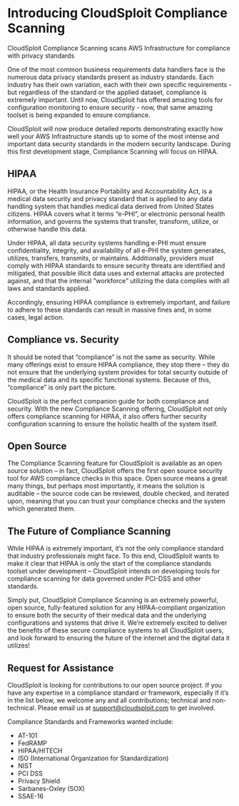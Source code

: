 # Introducing CloudSploit Compliance Scanning
CloudSploit Compliance Scanning scans AWS Infrastructure for compliance with privacy standards

One of the most common business requirements data handlers face is the numerous data privacy standards present as industry standards. Each industry has their own variation, each with their own specific requirements - but regardless of the standard or the applied dataset, compliance is extremely important. Until now, CloudSploit has offered amazing tools for configuration monitoring to ensure security - now, that same amazing toolset is being expanded to ensure compliance.

CloudSploit will now produce detailed reports demonstrating exactly how well your AWS Infrastructure stands up to some of the most intense and important data security standards in the modern security landscape. During this first development stage, Compliance Scanning will focus on HIPAA.
## HIPAA
HIPAA, or the Health Insurance Portability and Accountability Act, is a medical data security and privacy standard that is applied to any data handling system that handles medical data derived from United States citizens. HIPAA covers what it terms “e-PHI”, or electronic personal health information, and governs the systems that transfer, transform, utilize, or otherwise handle this data.

Under HIPAA, all data security systems handling e-PHI must ensure confidentiality, integrity, and availability of all e-PHI the system generates, utilizes, transfers, transmits, or maintains. Additionally, providers must comply with HIPAA standards to ensure security threats are identified and mitigated, that possible illicit data uses and external attacks are protected against, and that the internal “workforce” utilizing the data complies with all laws and standards applied.

Accordingly, ensuring HIPAA compliance is extremely important, and failure to adhere to these standards can result in massive fines and, in some cases, legal action.
## Compliance vs. Security
It should be noted that “compliance” is not the same as security. While many offerings exist to ensure HIPAA compliance, they stop there – they do not ensure that the underlying system provides for total security outside of the medical data and its specific functional systems. Because of this, “compliance” is only part the picture.

CloudSploit is the perfect companion guide for both compliance and security. With the new Compliance Scanning offering, CloudSploit not only offers compliance scanning for HIPAA, it also offers further security configuration scanning to ensure the holistic health of the system itself.
## Open Source
The Compliance Scanning feature for CloudSploit is available as an open source solution – in fact, CloudSploit offers the first open source security tool for AWS compliance checks in this space. Open source means a great many things, but perhaps most importantly, it means the solution is auditable – the source code can be reviewed, double checked, and iterated upon, meaning that you can trust your compliance checks and the system which generated them.
## The Future of Compliance Scanning
While HIPAA is extremely important, it’s not the only compliance standard that industry professionals might face. To this end, CloudSploit wants to make it clear that HIPAA is only the start of the compliance standards toolset under development – CloudSploit intends on developing tools for compliance scanning for data governed under PCI-DSS and other standards.

Simply put, CloudSploit Compliance Scanning is an extremely powerful, open source, fully-featured solution for any HIPAA-compliant organization to ensure both the security of their medical data and the underlying configurations and systems that drive it. We’re extremely excited to deliver the benefits of these secure compliance systems to all CloudSploit users, and look forward to ensuring the future of the internet and the digital data it utilizes!

## Request for Assistance
CloudSploit is looking for contributions to our open source project. If you have any expertise in a compliance standard or framework, especially if it’s in the list below, we welcome any and all contributions; technical and non-technical.
Please email us at support@cloudsploit.com to get involved.

Compliance Standards and Frameworks wanted include:

* AT-101
* FedRAMP
* HIPAA/HITECH
* ISO (International Organization for Standardization)
* NIST
* PCI DSS
* Privacy Shield
* Sarbanes-Oxley (SOX)
* SSAE-16
